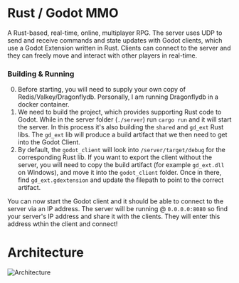 # Rust / Godot MMO
A Rust-based, real-time, online, multiplayer RPG. The server uses UDP to send and receive commands and state updates with Godot clients, which use a Godot Extension written in Rust. Clients can connect to the server and they can freely move and interact with other players in real-time.

### Building & Running
0. Before starting, you will need to supply your own copy of Redis/Valkey/Dragonflydb. Personally, I am running Dragonflydb in a docker container.
1. We need to build the project, which provides supporting Rust code to Godot. While in the server folder (`./server`) run `cargo run` and it will start the server. In this process it's also building the `shared` and `gd_ext` Rust libs. The `gd_ext` lib will produce a build artifact that we then need to get into the Godot Client.
2. By default, the `godot_client` will look into `/server/target/debug` for the corresponding Rust lib. If you want to export the client without the server, you will need to copy the build artifact (for example `gd_ext.dll` on Windows), and move it into the `godot_client` folder. Once in there, find `gd_ext.gdextension` and update the filepath to point to the correct artifact.

You can now start the Godot client and it should be able to connect to the server via an IP address. The server will be running @ `0.0.0.0:8080` so find your server's IP address and share it with the clients. They will enter this address wthin the client and connect!

# Architecture
![Architecture](https://i.imgur.com/KOXNykq.png)
